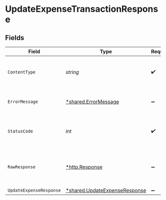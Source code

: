 # UpdateExpenseTransactionResponse


## Fields

| Field                                                                         | Type                                                                          | Required                                                                      | Description                                                                   |
| ----------------------------------------------------------------------------- | ----------------------------------------------------------------------------- | ----------------------------------------------------------------------------- | ----------------------------------------------------------------------------- |
| `ContentType`                                                                 | *string*                                                                      | :heavy_check_mark:                                                            | HTTP response content type for this operation                                 |
| `ErrorMessage`                                                                | [*shared.ErrorMessage](../../models/shared/errormessage.md)                   | :heavy_minus_sign:                                                            | The request made is not valid.                                                |
| `StatusCode`                                                                  | *int*                                                                         | :heavy_check_mark:                                                            | HTTP response status code for this operation                                  |
| `RawResponse`                                                                 | [*http.Response](https://pkg.go.dev/net/http#Response)                        | :heavy_minus_sign:                                                            | Raw HTTP response; suitable for custom response parsing                       |
| `UpdateExpenseResponse`                                                       | [*shared.UpdateExpenseResponse](../../models/shared/updateexpenseresponse.md) | :heavy_minus_sign:                                                            | Accepted                                                                      |